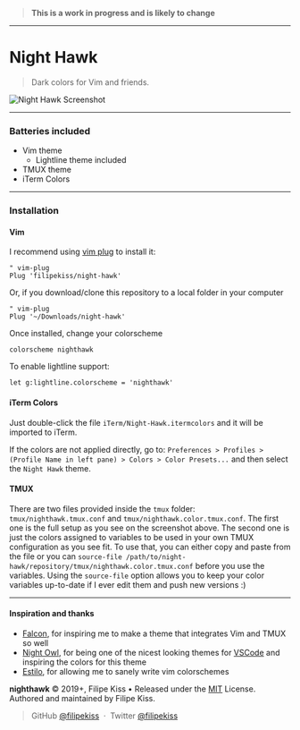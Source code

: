 > **This is a work in progress and is likely to change**

---

# Night Hawk

> Dark colors for Vim and friends.

![Night Hawk Screenshot](https://user-images.githubusercontent.com/48519/56304059-a4e11c80-6113-11e9-8dac-2a365d13a6de.png)

---

### Batteries included

-   Vim theme
    -   Lightline theme included
-   TMUX theme
-   iTerm Colors

---

### Installation

#### Vim

I recommend using [vim plug](https://github.com/junegunn/vim-plug) to install
it:

```viml
" vim-plug
Plug 'filipekiss/night-hawk'
```

Or, if you download/clone this repository to a local folder in your computer

```viml
" vim-plug
Plug '~/Downloads/night-hawk'
```

Once installed, change your colorscheme

```viml
colorscheme nighthawk
```

To enable lightline support:

```viml
let g:lightline.colorscheme = 'nighthawk'
```

#### iTerm Colors

Just double-click the file `iTerm/Night-Hawk.itermcolors` and it will be
imported to iTerm.

If the colors are not applied directly, go to:
`Preferences > Profiles > (Profile Name in left pane) > Colors > Color Presets...`
and then select the `Night Hawk` theme.

#### TMUX

There are two files provided inside the `tmux` folder:
`tmux/nighthawk.tmux.conf` and `tmux/nighthawk.color.tmux.conf`. The first one
is the full setup as you see on the screenshot above. The second one is just the
colors assigned to variables to be used in your own TMUX configuration as you
see fit. To use that, you can either copy and paste from the file or you can
`source-file /path/to/night-hawk/repository/tmux/nighthawk.color.tmux.conf`
before you use the variables. Using the `source-file` option allows you to keep
your color variables up-to-date if I ever edit them and push new versions :)

---

#### Inspiration and thanks

-   [Falcon][1], for inspiring me to make a theme that integrates Vim and TMUX
    so well
-   [Night Owl][2], for being one of the nicest looking themes for [VSCode][3]
    and inspiring the colors for this theme
-   [Estilo][4], for allowing me to sanely write vim colorschemes

**nighthawk** © 2019+, Filipe Kiss • Released under the [MIT] License.<br>
Authored and maintained by Filipe Kiss.

> GitHub [@filipekiss](https://github.com/filipekiss) &nbsp;&middot;&nbsp;
> Twitter [@filipekiss](https://twitter.com/filipekiss)

[mit]: http://mit-license.org/
[1]: https://github.com/fenetikm/falcon
[2]: https://github.com/sdras/night-owl-vscode-theme
[3]: https://code.visualstudio.com/
[4]: https://github.com/jacoborus/estilo
